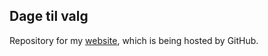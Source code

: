 ## Dage til valg
Repository for my [website](http://dagetilvalg.dk), which is being hosted by GitHub.
